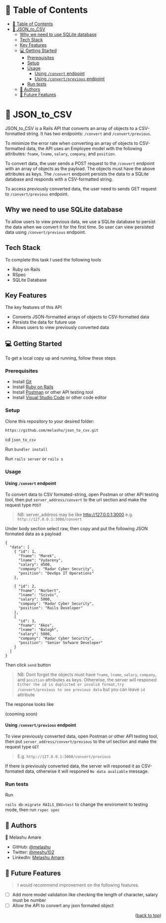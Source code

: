 
<a name="readme-top"></a>


# 📗 Table of Contents

- [📗 Table of Contents](#-table-of-contents)
- [📖 JSON\_to\_CSV ](#-json_to_csv-)
  - [Why we need to use SQLite database](#why-we-need-to-use-sqlite-database)
  - [Tech Stack ](#tech-stack-)
  - [Key Features ](#key-features-)
  - [💻 Getting Started ](#-getting-started-)
    - [Prerequisites](#prerequisites)
    - [Setup](#setup)
    - [Usage](#usage)
      - [Using `/convert` endpoint](#using-convert-endpoint)
      - [Using `/convert/previous` endpoint](#using-convertprevious-endpoint)
    - [Run tests](#run-tests)
  - [👥 Authors ](#-authors-)
  - [🔭 Future Features ](#-future-features-)

# 📖 JSON_to_CSV <a name="about-project"></a>

JSON_to_CSV is a Rails API that converts an array of objects to a CSV-formatted string. It has two endpoints: `/convert` and `/convert/previous`.

To minimize the error rate when converting an array of objects to CSV-formatted data, the API uses an Employee model with the following attributes: `fname`, `lname`, `salary`, `company`, and `position`.

To convert data, the user sends a POST request to the `/convert` endpoint with an array of objects as the payload. The objects must have the above attributes as keys. The `/convert` endpoint persists the data to a SQLite database and responds with a CSV-formatted string.

To access previously converted data, the user need to sends GET request to `/convert/previous` endpoint.

## Why we need to use SQLite database
To allow users to view previous data, we use a SQLite database to persist the data when we convert it for the first time. So user can view persisted data using `/convert/previous` endpoint.
 
## Tech Stack <a name="tech-stack"></a>

To complete this task I used the following tools 
  - Ruby on Rails
  - RSpec
  - SQLite Database
    
## Key Features <a name="key-features"></a>
The key features of this API

- Converts JSON-formatted arrays of objects to CSV-formatted data
- Persists the data for future use
- Allows users to view previously converted data
## 💻 Getting Started <a name="getting-started"></a>

To get a local copy up and running, follow these steps

### Prerequisites

- Install [Git](https://git-scm.com/book/en/v2/Getting-Started-Installing-Git)
- Install [Ruby on Rails](https://rubyinstaller.org/)
- Install [Postman](https://www.postman.com/downloads/) or other API testing tool
- Install [Visual Studio Code](https://code.visualstudio.com/download) or other code editor

### Setup

Clone this repository to your desired folder:

`https://github.com/melashu/json_to_csv.git`

cd `json_to_csv`

Run `bundler install`

Run `rails server` or `rails s`

### Usage

#### Using `/convert` endpoint 

To convert data to CSV formated-string, open Postman or other API testing tool, then put `server_address/convert` to the url section and make the request type `POST`

> NB: server_address may be like http://127.0.0.1:3000 e.g. `http://127.0.0.1:3000/convert`

Under body section select raw, then copy and put the following JSON formated data as a payload 

````
{
  "data": [
    { "id": 1,
      "fname": "Marek",
      "lname": "Vydareny",
      "salary": 4500,
      "company": "Radar Cyber Security",
      "position": "DevOps IT Operations"
    },
    
    { "id": 2,
      "fname": "Norbert",
      "lname": "Szivós",
      "salary": 5000,
      "company": "Radar Cyber Security",
      "position": "Rails Developer"
    },
    {
      "id": 3,
      "fname": "Ákos",
      "lname": "Balogh",
      "salary": 5000,
      "company": "Radar Cyber Security",
      "position": "Senior Sofware Developer"
    }
  ]
}

````
Then click `send` button 

> NB: Dont forget the objects must have `fname`, `lname`, `salary`, `company`, and `position` attributes as keys. Otherwise, the server will responed `Either the id is duplicted or invalid format,try /convert/previous to see previous data` but you can leave `id` attribute

The response looks like 

(cooming soon)

#### Using `/convert/previous` endpoint

To view previously converted data, open Postman or other API testing tool, then put `server_address/convert/previous` to the url section and make the request type `GET`

> E.g. `http://127.0.0.1:3000/convert/previous`

If there is previously converted data, the server will responed it as CSV-formated data, otherwise it will responed `No data avaliable` message.

### Run tests

Run 

`rails db:migrate RAILS_ENV=test` 
 to change the enviroment to testing mode, then run `rspec spec `

## 👥 Authors <a name="authors"></a>

 👤 Melashu Amare

- GitHub: [@melashu](https://github.com/melashu)
- Twitter: [@meshu102](https://twitter.com/meshu102)
- LinkedIn: [Melashu Amare](https://www.linkedin.com/in/melashu-amare/)

## 🔭 Future Features <a name="future-features"></a>

> I would recommend improvement on the following features.

- [ ] Add more model validation like checking the length of character, salary must be number
- [ ] Allow the API to convert any json formated object
  
<p align="right">(<a href="#readme-top">back to top</a>)</p>
